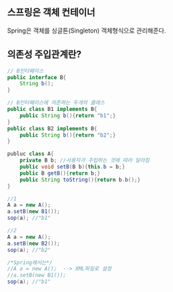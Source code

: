 
## 스프링은 객체 컨테이너

 Spring은 객체를 싱글톤(Singleton) 객체형식으로 관리해준다.



## 의존성 주입관계란?

```java
// B인터페이스 
public interface B{
	String b();
}

// B인터페이스에 의존하는 두개의 클래스
public class B1 implements B{
	public String b(){return "b1";}
}
public class B2 implements B{
	public String b(){return "b2";}
}

publuc class A{
	private B b; //사용자가 주입하는 것에 따라 달라짐
	public void setB(B b){this.b = b;}
	public B getB(){return b;}
	public String toString(){return b.b();}
}

//1
A a = new A(); 
a.setB(new B1());
sop(a); //"b1"

//2
A a = new A(); 
a.setB(new B2());
sop(a); //"b2"
```
```java
/*Spring에서는*/ 
//A a = new A();  --> XML파일로 설정
//a.setB(new B1());
sop(a); //"b1"
```
<!--stackedit_data:
eyJoaXN0b3J5IjpbMTYyMzk3OTYwNiwyMjQ0NDM1MjhdfQ==
-->